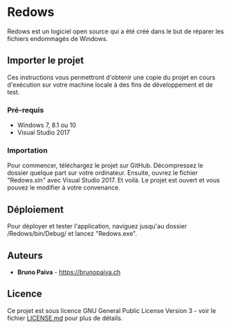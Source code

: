 # Redows

Redows est un logiciel open source qui a été créé dans le but de réparer les fichiers endommagés de Windows.

## Importer le projet

Ces instructions vous permettront d'obtenir une copie du projet en cours d'exécution sur votre machine locale à des fins de développement et de test.

### Pré-requis

- Windows 7, 8.1 ou 10
- Visual Studio 2017

### Importation

Pour commencer, téléchargez le projet sur GitHub. Décompressez le dossier quelque part sur votre ordinateur. Ensuite, ouvrez le fichier "Redows.sln" avec Visual Studio 2017. Et voilà. Le projet est ouvert et vous pouvez le modifier à votre convenance.

## Déploiement

Pour déployer et tester l'application, naviguez jusqu'au dossier /Redows/bin/Debug/ et lancez "Redows.exe".

## Auteurs

* **Bruno Paiva** - https://brunopaiva.ch

## Licence

Ce projet est sous licence GNU General Public License Version 3 - voir le fichier [LICENSE.md](LICENSE.md) pour plus de détails.

